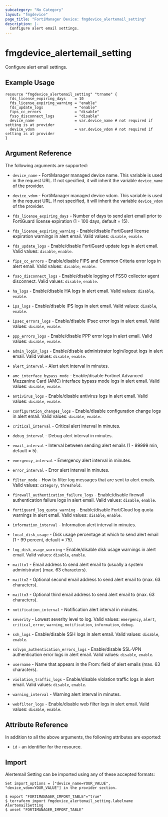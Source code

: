 ```yaml
---
subcategory: "No Category"
layout: "fmgdevice"
page_title: "FortiManager Device: fmgdevice_alertemail_setting"
description: |-
  Configure alert email settings.
---
```


# fmgdevice_alertemail_setting
Configure alert email settings.

## Example Usage

```hcl
resource "fmgdevice_alertemail_setting" "trname" {
  fds_license_expiring_days    = 10
  fds_license_expiring_warning = "enable"
  fds_update_logs              = "enable"
  fips_cc_errors               = "disable"
  fsso_disconnect_logs         = "disable"
  device_name                  = var.device_name # not required if setting is at provider
  device_vdom                  = var.device_vdom # not required if setting is at provider
}
```

## Argument Reference


The following arguments are supported:

* `device_name` - FortiManager managed device name. This variable is used in the request URL. If not specified, it will inherit the variable `device_name` of the provider.
* `device_vdom` - FortiManager managed device vdom. This variable is used in the request URL. If not specified, it will inherit the variable `device_vdom` of the provider.

* `fds_license_expiring_days` - Number of days to send alert email prior to FortiGuard license expiration (1 - 100 days, default = 15).
* `fds_license_expiring_warning` - Enable/disable FortiGuard license expiration warnings in alert email. Valid values: `disable`, `enable`.

* `fds_update_logs` - Enable/disable FortiGuard update logs in alert email. Valid values: `disable`, `enable`.

* `fips_cc_errors` - Enable/disable FIPS and Common Criteria error logs in alert email. Valid values: `disable`, `enable`.

* `fsso_disconnect_logs` - Enable/disable logging of FSSO collector agent disconnect. Valid values: `disable`, `enable`.

* `ha_logs` - Enable/disable HA logs in alert email. Valid values: `disable`, `enable`.

* `ips_logs` - Enable/disable IPS logs in alert email. Valid values: `disable`, `enable`.

* `ipsec_errors_logs` - Enable/disable IPsec error logs in alert email. Valid values: `disable`, `enable`.

* `ppp_errors_logs` - Enable/disable PPP error logs in alert email. Valid values: `disable`, `enable`.

* `admin_login_logs` - Enable/disable administrator login/logout logs in alert email. Valid values: `disable`, `enable`.

* `alert_interval` - Alert alert interval in minutes.
* `amc_interface_bypass_mode` - Enable/disable Fortinet Advanced Mezzanine Card (AMC) interface bypass mode logs in alert email. Valid values: `disable`, `enable`.

* `antivirus_logs` - Enable/disable antivirus logs in alert email. Valid values: `disable`, `enable`.

* `configuration_changes_logs` - Enable/disable configuration change logs in alert email. Valid values: `disable`, `enable`.

* `critical_interval` - Critical alert interval in minutes.
* `debug_interval` - Debug alert interval in minutes.
* `email_interval` - Interval between sending alert emails (1 - 99999 min, default = 5).
* `emergency_interval` - Emergency alert interval in minutes.
* `error_interval` - Error alert interval in minutes.
* `filter_mode` - How to filter log messages that are sent to alert emails. Valid values: `category`, `threshold`.

* `firewall_authentication_failure_logs` - Enable/disable firewall authentication failure logs in alert email. Valid values: `disable`, `enable`.

* `fortiguard_log_quota_warning` - Enable/disable FortiCloud log quota warnings in alert email. Valid values: `disable`, `enable`.

* `information_interval` - Information alert interval in minutes.
* `local_disk_usage` - Disk usage percentage at which to send alert email (1 - 99 percent, default = 75).
* `log_disk_usage_warning` - Enable/disable disk usage warnings in alert email. Valid values: `disable`, `enable`.

* `mailto1` - Email address to send alert email to (usually a system administrator) (max. 63 characters).
* `mailto2` - Optional second email address to send alert email to (max. 63 characters).
* `mailto3` - Optional third email address to send alert email to (max. 63 characters).
* `notification_interval` - Notification alert interval in minutes.
* `severity` - Lowest severity level to log. Valid values: `emergency`, `alert`, `critical`, `error`, `warning`, `notification`, `information`, `debug`.

* `ssh_logs` - Enable/disable SSH logs in alert email. Valid values: `disable`, `enable`.

* `sslvpn_authentication_errors_logs` - Enable/disable SSL-VPN authentication error logs in alert email. Valid values: `disable`, `enable`.

* `username` - Name that appears in the From: field of alert emails (max. 63 characters).
* `violation_traffic_logs` - Enable/disable violation traffic logs in alert email. Valid values: `disable`, `enable`.

* `warning_interval` - Warning alert interval in minutes.
* `webfilter_logs` - Enable/disable web filter logs in alert email. Valid values: `disable`, `enable`.



## Attribute Reference

In addition to all the above arguments, the following attributes are exported:
* `id` - an identifier for the resource.

## Import

Alertemail Setting can be imported using any of these accepted formats:
```
Set import_options = ["device_name=YOUR_VALUE", "device_vdom=YOUR_VALUE"] in the provider section.

$ export "FORTIMANAGER_IMPORT_TABLE"="true"
$ terraform import fmgdevice_alertemail_setting.labelname AlertemailSetting
$ unset "FORTIMANAGER_IMPORT_TABLE"
```


